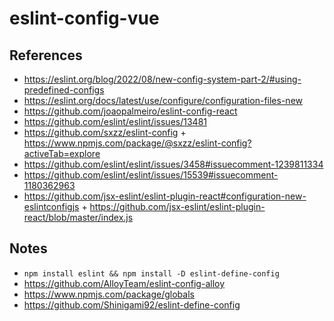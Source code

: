 # eslint-config-vue

## References

- https://eslint.org/blog/2022/08/new-config-system-part-2/#using-predefined-configs
- https://eslint.org/docs/latest/use/configure/configuration-files-new
- https://github.com/joaopalmeiro/eslint-config-react
- https://github.com/eslint/eslint/issues/13481
- https://github.com/sxzz/eslint-config + https://www.npmjs.com/package/@sxzz/eslint-config?activeTab=explore
- https://github.com/eslint/eslint/issues/3458#issuecomment-1239811334
- https://github.com/eslint/eslint/issues/15539#issuecomment-1180362963
- https://github.com/jsx-eslint/eslint-plugin-react#configuration-new-eslintconfigjs + https://github.com/jsx-eslint/eslint-plugin-react/blob/master/index.js

## Notes

- `npm install eslint && npm install -D eslint-define-config`
- https://github.com/AlloyTeam/eslint-config-alloy
- https://www.npmjs.com/package/globals
- https://github.com/Shinigami92/eslint-define-config
